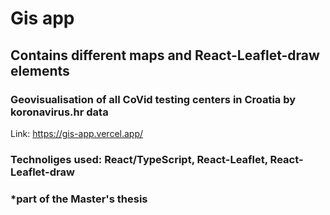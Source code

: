 # Gis app
## Contains different maps and React-Leaflet-draw elements
### Geovisualisation of all CoVid testing centers in Croatia by koronavirus.hr data

Link: https://gis-app.vercel.app/

### Technoliges used: React/TypeScript, React-Leaflet, React-Leaflet-draw

### *part of the Master's thesis
